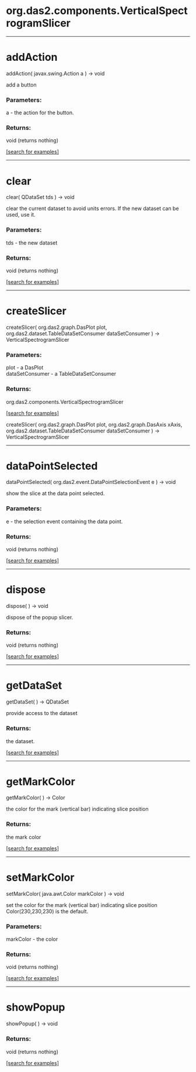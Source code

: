 # org.das2.components.VerticalSpectrogramSlicer
***
<a name="addAction"></a>
# addAction
addAction( javax.swing.Action a ) &rarr; void

add a button

### Parameters:
a - the action for the button.

### Returns:
void (returns nothing)


<a href="https://github.com/autoplot/dev/search?q=addAction&unscoped_q=addAction">[search for examples]</a>

***
<a name="clear"></a>
# clear
clear( QDataSet tds ) &rarr; void

clear the current dataset to avoid units errors.  If the
 new dataset can be used, use it.

### Parameters:
tds - the new dataset

### Returns:
void (returns nothing)


<a href="https://github.com/autoplot/dev/search?q=clear&unscoped_q=clear">[search for examples]</a>

***
<a name="createSlicer"></a>
# createSlicer
createSlicer( org.das2.graph.DasPlot plot, org.das2.dataset.TableDataSetConsumer dataSetConsumer ) &rarr; VerticalSpectrogramSlicer



### Parameters:
plot - a DasPlot
<br>dataSetConsumer - a TableDataSetConsumer

### Returns:
org.das2.components.VerticalSpectrogramSlicer


<a href="https://github.com/autoplot/dev/search?q=createSlicer&unscoped_q=createSlicer">[search for examples]</a>

createSlicer( org.das2.graph.DasPlot plot, org.das2.graph.DasAxis xAxis, org.das2.dataset.TableDataSetConsumer dataSetConsumer ) &rarr; VerticalSpectrogramSlicer<br>
***
<a name="dataPointSelected"></a>
# dataPointSelected
dataPointSelected( org.das2.event.DataPointSelectionEvent e ) &rarr; void

show the slice at the data point selected.

### Parameters:
e - the selection event containing the data point.

### Returns:
void (returns nothing)


<a href="https://github.com/autoplot/dev/search?q=dataPointSelected&unscoped_q=dataPointSelected">[search for examples]</a>

***
<a name="dispose"></a>
# dispose
dispose(  ) &rarr; void

dispose of the popup slicer.

### Returns:
void (returns nothing)


<a href="https://github.com/autoplot/dev/search?q=dispose&unscoped_q=dispose">[search for examples]</a>

***
<a name="getDataSet"></a>
# getDataSet
getDataSet(  ) &rarr; QDataSet

provide access to the dataset

### Returns:
the dataset.

<a href="https://github.com/autoplot/dev/search?q=getDataSet&unscoped_q=getDataSet">[search for examples]</a>

***
<a name="getMarkColor"></a>
# getMarkColor
getMarkColor(  ) &rarr; Color

the color for the mark (vertical bar) indicating slice position

### Returns:
the mark color

<a href="https://github.com/autoplot/dev/search?q=getMarkColor&unscoped_q=getMarkColor">[search for examples]</a>

***
<a name="setMarkColor"></a>
# setMarkColor
setMarkColor( java.awt.Color markColor ) &rarr; void

set the color for the mark (vertical bar) indicating slice position
 Color(230,230,230) is the default.

### Parameters:
markColor - the color

### Returns:
void (returns nothing)


<a href="https://github.com/autoplot/dev/search?q=setMarkColor&unscoped_q=setMarkColor">[search for examples]</a>

***
<a name="showPopup"></a>
# showPopup
showPopup(  ) &rarr; void



### Returns:
void (returns nothing)


<a href="https://github.com/autoplot/dev/search?q=showPopup&unscoped_q=showPopup">[search for examples]</a>

